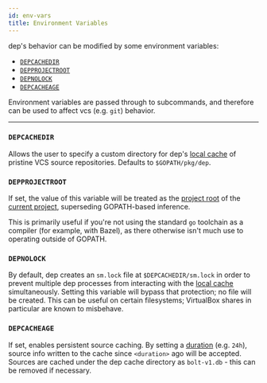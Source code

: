 ```yaml
---
id: env-vars
title: Environment Variables
---
```


dep's behavior can be modified by some environment variables:

* [`DEPCACHEDIR`](#depcachedir)
* [`DEPPROJECTROOT`](#depprojectroot)
* [`DEPNOLOCK`](#depnolock)
* [`DEPCACHEAGE`](#depcacheage)

Environment variables are passed through to subcommands, and therefore can be used to affect vcs (e.g. `git`) behavior.

---

### `DEPCACHEDIR`

Allows the user to specify a custom directory for dep's [local cache](glossary.md#local-cache) of pristine VCS source repositories. Defaults to `$GOPATH/pkg/dep`.

### `DEPPROJECTROOT`

If set, the value of this variable will be treated as the [project root](glossary.md#project-root) of the [current project](glossary.md#current-project), superseding GOPATH-based inference.

This is primarily useful if you're not using the standard `go` toolchain as a compiler (for example, with Bazel), as there otherwise isn't much use to operating outside of GOPATH.

### `DEPNOLOCK`

By default, dep creates an `sm.lock` file at `$DEPCACHEDIR/sm.lock` in order to prevent multiple dep processes from interacting with the [local cache](glossary.md#local-cache) simultaneously. Setting this variable will bypass that protection; no file will be created. This can be useful on certain filesystems; VirtualBox shares in particular are known to misbehave.

### `DEPCACHEAGE`

If set, enables persistent source caching. By setting a [duration](https://golang.org/pkg/time/#ParseDuration) (e.g. `24h`), source info written to the cache since `<duration>` ago will be accepted. Sources are cached under the dep cache directory as `bolt-v1.db` - this can be removed if necessary.
